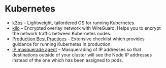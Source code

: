 # Kubernetes

* [k3os](https://github.com/rancher/k3os) – Lightweight, tailordered OS for running Kubernetes.
* [kilo](https://github.com/squat/kilo) – Encrypted overlay network with WireGuard. Helps you to encrypt the network traffic between Kubernetes nodes.
* [Production Best Practices](https://learnk8s.io/production-best-practices) – Extensive checklist which provides guidance for running Kubernetes in production.
* [IP masquerade agent](https://cloud.google.com/kubernetes-engine/docs/how-to/ip-masquerade-agent) – Masquerading of IP addresses so that destinations outside of your cluster will see the Node IP addresses instead of the one which has been assigned to pods.

